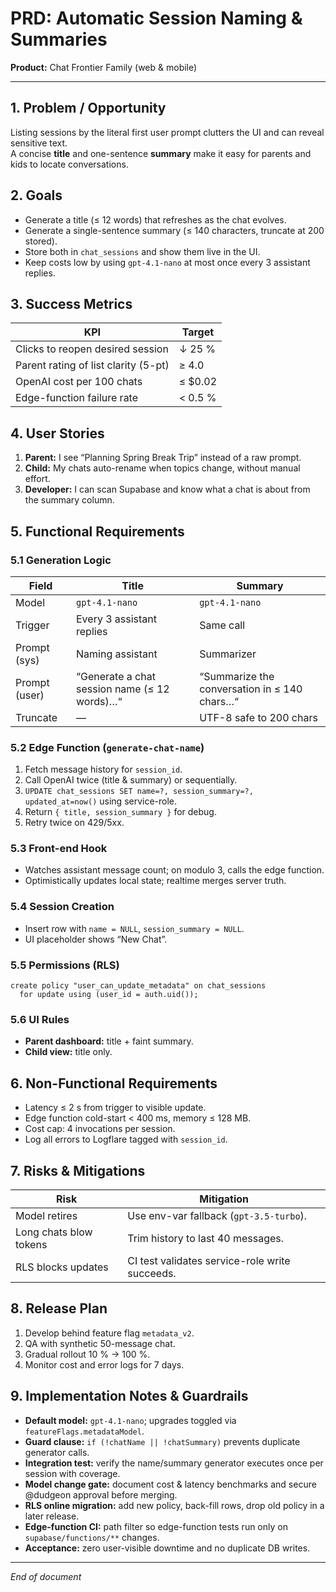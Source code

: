 # PRD: Automatic Session Naming & Summaries

**Product:** Chat Frontier Family (web & mobile)

---

## 1. Problem / Opportunity
Listing sessions by the literal first user prompt clutters the UI and can reveal sensitive text.  
A concise **title** and one-sentence **summary** make it easy for parents and kids to locate conversations.

## 2. Goals
* Generate a title (≤ 12 words) that refreshes as the chat evolves.  
* Generate a single-sentence summary (≤ 140 characters, truncate at 200 stored).  
* Store both in `chat_sessions` and show them live in the UI.  
* Keep costs low by using `gpt-4.1-nano` at most once every 3 assistant replies.

## 3. Success Metrics
| KPI                                   | Target |
|---------------------------------------|--------|
| Clicks to reopen desired session      | ↓ 25 % |
| Parent rating of list clarity (5-pt)  | ≥ 4.0 |
| OpenAI cost per 100 chats             | ≤ $0.02 |
| Edge-function failure rate            | < 0.5 % |

## 4. User Stories
1. **Parent:** I see “Planning Spring Break Trip” instead of a raw prompt.  
2. **Child:** My chats auto-rename when topics change, without manual effort.  
3. **Developer:** I can scan Supabase and know what a chat is about from the summary column.

## 5. Functional Requirements

### 5.1 Generation Logic
| Field     | Title                | Summary                  |
|-----------|----------------------|--------------------------|
| Model     | `gpt-4.1-nano`       | `gpt-4.1-nano`           |
| Trigger   | Every 3 assistant replies | Same call              |
| Prompt (sys)  | Naming assistant     | Summarizer             |
| Prompt (user) | “Generate a chat session name (≤ 12 words)…“ | “Summarize the conversation in ≤ 140 chars…“ |
| Truncate  | —                    | UTF-8 safe to 200 chars  |

### 5.2 Edge Function (`generate-chat-name`)
1. Fetch message history for `session_id`.  
2. Call OpenAI twice (title & summary) or sequentially.  
3. `UPDATE chat_sessions SET name=?, session_summary=?, updated_at=now()` using service-role.  
4. Return `{ title, session_summary }` for debug.  
5. Retry twice on 429/5xx.

### 5.3 Front-end Hook
* Watches assistant message count; on modulo 3, calls the edge function.  
* Optimistically updates local state; realtime merges server truth.

### 5.4 Session Creation
* Insert row with `name = NULL`, `session_summary = NULL`.  
* UI placeholder shows “New Chat”.

### 5.5 Permissions (RLS)

    create policy "user_can_update_metadata" on chat_sessions
      for update using (user_id = auth.uid());

### 5.6 UI Rules
* **Parent dashboard:** title + faint summary.  
* **Child view:** title only.

## 6. Non-Functional Requirements
* Latency ≤ 2 s from trigger to visible update.  
* Edge function cold-start < 400 ms, memory ≤ 128 MB.  
* Cost cap: 4 invocations per session.  
* Log all errors to Logflare tagged with `session_id`.

## 7. Risks & Mitigations
| Risk                     | Mitigation                                |
|--------------------------|-------------------------------------------|
| Model retires            | Use env-var fallback (`gpt-3.5-turbo`).   |
| Long chats blow tokens   | Trim history to last 40 messages.         |
| RLS blocks updates       | CI test validates service-role write succeeds. |

## 8. Release Plan
1. Develop behind feature flag `metadata_v2`.
2. QA with synthetic 50-message chat.
3. Gradual rollout 10 % → 100 %.
4. Monitor cost and error logs for 7 days.

## 9. Implementation Notes & Guardrails
* **Default model:** `gpt-4.1-nano`; upgrades toggled via `featureFlags.metadataModel`.
* **Guard clause:** `if (!chatName || !chatSummary)` prevents duplicate generator calls.
* **Integration test:** verify the name/summary generator executes once per session with coverage.
* **Model change gate:** document cost & latency benchmarks and secure @dudgeon approval before merging.
* **RLS online migration:** add new policy, back-fill rows, drop old policy in a later release.
* **Edge-function CI:** path filter so edge-function tests run only on `supabase/functions/**` changes.
* **Acceptance:** zero user-visible downtime and no duplicate DB writes.

---

*End of document*
